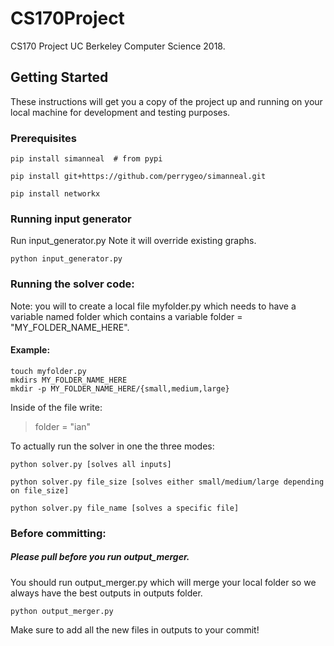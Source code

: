 # CS170Project

CS170 Project UC Berkeley Computer Science 2018.  

## Getting Started

These instructions will get you a copy of the project up and running on your local machine for development and testing purposes.   

### Prerequisites

```
pip install simanneal  # from pypi

pip install git+https://github.com/perrygeo/simanneal.git    
  
pip install networkx  
```

### Running input generator  
Run input_generator.py Note it will override existing graphs.   

```
python input_generator.py 
```

### Running the solver code:  
Note: you will to create a local file myfolder.py which needs to have a variable named folder which contains a variable folder = "MY_FOLDER_NAME_HERE".
#### Example:
```
touch myfolder.py 
mkdirs MY_FOLDER_NAME_HERE  
mkdir -p MY_FOLDER_NAME_HERE/{small,medium,large}
```  
Inside of the file write:  
> folder = "ian"
  
To actually run the solver in one the three modes:
```
python solver.py [solves all inputs]
```
```
python solver.py file_size [solves either small/medium/large depending on file_size]
```
```
python solver.py file_name [solves a specific file]
```
### Before committing:  
##### Please pull before you run output_merger.
 

You should run output_merger.py which will merge your local folder so we always have the best outputs in outputs folder.
```
python output_merger.py
```
Make sure to add all the new files in outputs to your commit!
